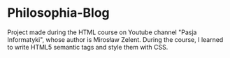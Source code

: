 # Philosophia-Blog
Project made during the HTML course on Youtube channel "Pasja Informatyki", whose author is Mirosław Zelent. During the course, I learned to write HTML5 semantic tags and style them with CSS.
